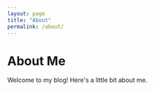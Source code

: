 ```yaml
---
layout: page
title: "About"
permalink: /about/
---
```


# About Me

Welcome to my blog! Here's a little bit about me.
